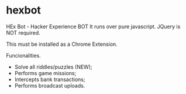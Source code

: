# hexbot
HEx Bot - Hacker Experience BOT
It runs over pure javascript. JQuery is NOT required.

This must be installed as a Chrome Extension. 

Funcionalities.
* Solve all riddles/puzzles (NEW);
* Performs game missions;
* Intercepts bank transactions;
* Performs broadcast uploads. 
